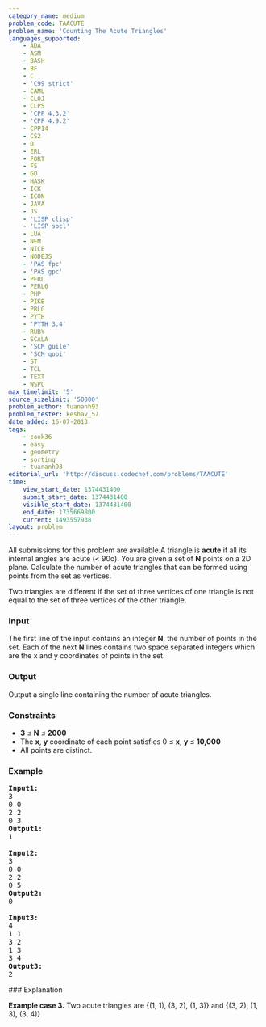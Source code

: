 ```yaml
---
category_name: medium
problem_code: TAACUTE
problem_name: 'Counting The Acute Triangles'
languages_supported:
    - ADA
    - ASM
    - BASH
    - BF
    - C
    - 'C99 strict'
    - CAML
    - CLOJ
    - CLPS
    - 'CPP 4.3.2'
    - 'CPP 4.9.2'
    - CPP14
    - CS2
    - D
    - ERL
    - FORT
    - FS
    - GO
    - HASK
    - ICK
    - ICON
    - JAVA
    - JS
    - 'LISP clisp'
    - 'LISP sbcl'
    - LUA
    - NEM
    - NICE
    - NODEJS
    - 'PAS fpc'
    - 'PAS gpc'
    - PERL
    - PERL6
    - PHP
    - PIKE
    - PRLG
    - PYTH
    - 'PYTH 3.4'
    - RUBY
    - SCALA
    - 'SCM guile'
    - 'SCM qobi'
    - ST
    - TCL
    - TEXT
    - WSPC
max_timelimit: '5'
source_sizelimit: '50000'
problem_author: tuananh93
problem_tester: keshav_57
date_added: 16-07-2013
tags:
    - cook36
    - easy
    - geometry
    - sorting
    - tuananh93
editorial_url: 'http://discuss.codechef.com/problems/TAACUTE'
time:
    view_start_date: 1374431400
    submit_start_date: 1374431400
    visible_start_date: 1374431400
    end_date: 1735669800
    current: 1493557938
layout: problem
---
```

All submissions for this problem are available.A triangle is **acute** if all its internal angles are acute (< 90o). You are given a set of **N** points on a 2D plane. Calculate the number of acute triangles that can be formed using points from the set as vertices.

Two triangles are different if the set of three vertices of one triangle is not equal to the set of three vertices of the other triangle.

### Input

The first line of the input contains an integer **N**, the number of points in the set. Each of the next **N** lines contains two space separated integers which are the x and y coordinates of points in the set.

### Output

Output a single line containing the number of acute triangles.

### Constraints

- **3** ≤ **N** ≤ **2000**
- The **x**, **y** coordinate of each point satisfies 0 ≤ **x**, **y** ≤ **10,000**
- All points are distinct.

### Example

<pre>
<b>Input1:</b>
3
0 0
2 2
0 3
<b>Output1:</b>
1

<b>Input2:</b>
3
0 0
2 2
0 5
<b>Output2:</b>
0

<b>Input3:</b>
4
1 1
3 2
1 3
3 4
<b>Output3:</b>
2
</pre>### Explanation

**Example case 3.** Two acute triangles are {(1, 1), (3, 2), (1, 3)} and {(3, 2), (1, 3), (3, 4)}
